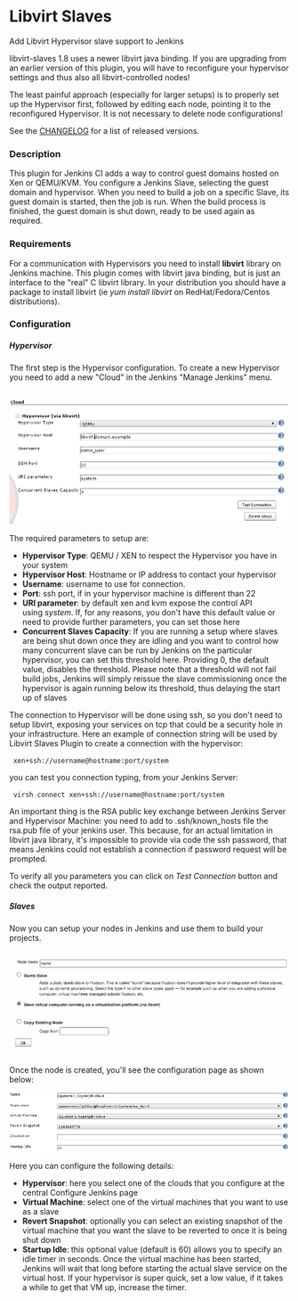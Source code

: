 # Libvirt Slaves

Add Libvirt Hypervisor slave support to Jenkins

libvirt-slaves 1.8 uses a newer libvirt java binding.
If you are upgrading from an earlier version of this plugin,
you will have to reconfigure your hypervisor settings
and thus also all libvirt-controlled nodes!

The least painful approach (especially for larger setups)
is to properly set up the Hypervisor first,
followed by editing each node, pointing it to the reconfigured Hypervisor.
It is not necessary to delete node configurations!

See the [CHANGELOG](CHANGELOG.md) for a list of released versions.

### Description

This plugin for Jenkins CI adds a way to control guest domains hosted on Xen or QEMU/KVM.
You configure a Jenkins Slave, selecting the guest domain and hypervisor.
When you need to build a job on a specific Slave,
its guest domain is started, then the job is run.
When the build process is finished, the guest domain is shut down,
ready to be used again as required.

### Requirements

For a communication with Hypervisors you need to install **libvirt** library on Jenkins machine.
This plugin comes with libvirt java binding,
but is just an interface to the "real" C libvirt library.
In your distribution you should have a package to install libvirt
(ie *yum install libvirt* on RedHat/Fedora/Centos distributions).

### Configuration

##### Hypervisor

The first step is the Hypervisor configuration.
To create a new Hypervisor you need to add a new "Cloud" in the Jenkins "Manage Jenkins" menu.

 
![](docs/images/hypervisor-config.png)

The required parameters to setup are:

-   **Hypervisor Type**: QEMU / XEN to respect the Hypervisor you have in your system
-   **Hypervisor Host**: Hostname or IP address to contact your hypervisor
-   **Username**: username to use for connection.
-   **Port**: ssh port, if in your hypervisor machine is different than 22
-   **URI parameter**: by default xen and kvm expose the control API using *system*.
    If, for any reasons, you don't have this default value or need to provide further parameters,
    you can set those here
-   **Concurrent Slaves Capacity**: If you are running a setup where slaves are being shut down once they are idling
    and you want to control how many concurrent slave can be run by Jenkins on the particular hypervisor,
    you can set this threshold here.
    Providing 0, the default value, disables the threshold.
    Please note that a threshold will not fail build jobs,
    Jenkins will simply reissue the slave commissioning once the hypervisor is again running below its threshold,
    thus delaying the start up of slaves

The connection to Hypervisor will be done using ssh, so you don't need to setup libvirt,
exposing your services on tcp that could be a security hole in your infrastructure.
Here an example of connection string will be used by Libvirt Slaves Plugin to create a connection with the hypervisor:

     xen+ssh://username@hostname:port/system

you can test you connection typing, from your Jenkins Server:

     virsh connect xen+ssh://username@hostname:port/system

An important thing is the RSA public key exchange between Jenkins Server and Hypervisor Machine:
you need to add to .ssh/known\_hosts file the rsa.pub file of your jenkins user.
This because, for an actual limitation in libvirt java library,
it's impossible to provide via code the ssh password,
that means Jenkins could not establish a connection if password request will be prompted.

To verify all you parameters you can click on *Test Connection* button and check the output reported.

##### Slaves

Now you can setup your nodes in Jenkins and use them to build your projects.

![](docs/images/libvirt-node-creation.png)

Once the node is created, you'll see the configuration page as shown below:

![](docs/images/node-config.png)

Here you can configure the following details:

-   **Hypervisor**: here you select one of the clouds that you
    configure at the central Configure Jenkins page
-   **Virtual Machine**: select one of the virtual machines that you want to use as a slave
-   **Revert Snapshot**: optionally you can select an existing snapshot of the virtual machine
    that you want the slave to be reverted to once it is being shut down
-   **Startup Idle**: this optional value (default is 60) allows you to specify an idle timer in seconds.
    Once the virtual machine has been started,
    Jenkins will wait that long before starting the actual slave service on the virtual host.
    If your hypervisor is super quick, set a low value,
    if it takes a while to get that VM up, increase the timer.
